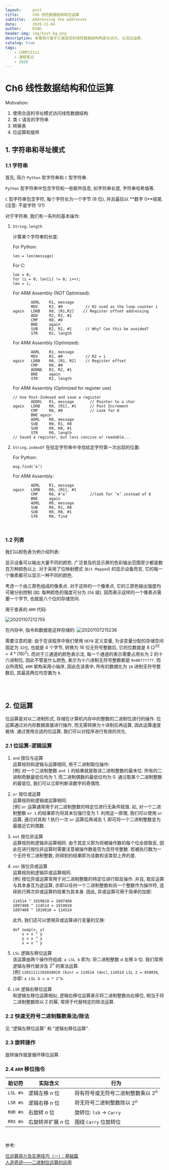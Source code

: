 ```yaml
---
layout:     post
title:      Ch6 线性数据结构和位运算 
subtitle:   Addressing the addresses
date:       2020-11-04
author:     R1NG
header-img: img/test-bg.png
description: 本章简介基于汇编语言的线性数据结构构造与访问, 以及位运算. 
catalog: true
tags:
    - COMP15111
    - 课程笔记
    - 2020
---
```



# Ch6 线性数据结构和位运算

Motivation: 
1. 使用合适的寻址模式访问线性数据结构
2. 类 `C` 语言的字符串
3. 转换表
4. 位运算和旋转


## 1. 字符串和寻址模式

### 1.1 字符串
首先, 简介 `Python` 型字符串和 `C` 型字符串. 

`Python` 型字符串中包含字符和一些额外信息, 如字符串长度, 字符串哈希值等. 

`C` 型字符串包含字符, 每个字符长为一个字节 ($8$ 位), 并且最后以 **数字 $0$**结尾. (注意: 不是字符 $'0'$!)

对于字符串, 我们有一系列的基本操作:
1. `String.length`

    计算某个字符串的长度: 


    For Python: 
    ```
    len = len(message)
    ```
    For C:
    ```
    len = 0;
    for (i = 0; len[i] != 0; i++);
    len = i;
    ```
    For ARM Assembly (NOT Optimised):
    ```
            ADRL    R1, message
            MOV     R2, #0          // R2 used as the loop counter i
    again   LDRB    R0, [R1,R2]    // Register offset addressing
            ADD     R2, R2, #1
            CMP     R0, #0
            BNE     again
            SUB     R2, R2, #1      // Why? Can this be avoided? 
            STR     R2, length
    ```
    For ARM Assembly (Optimized):
    ```
            ADRL    R1, message
            MOV     R2, #0          // R2 = i
    again   LDRB    R0, [R1, R2]    // Register offset
            CMP     R0, #0
            ADDNE   R2, R2, #1
            BNE     again
            STR     R2, length
    ```

    For ARM Assembly (Optimized for register use)
    ```
    // Use Post-Indexed and save a register
            ADDRL   R1, message       // Pointer to a char
    again   LDRB    R0, [R1], #1      // Post Increment
            CMP     R0, #0            // Look for 0
            BNE again
            ADRL    R0, message
            SUB     R0, R1, R0
            SUB     R0, R0, #1
            STR     R0, length
    // Saved a register, but less concise or readable...
    ```

2. `String.indexOf`
    在给定字符串中寻找给定字符第一次出现的位置:

    For Python:
    ```
    msg.find(‘e’)
    ```

    For ARM Assembly:
    ```
            ADRL    R1, message
    again   LDRB    R0, [R1], #1
            CMP     R0, #’e’          //look for ’e’ instead of 0 
            BNE     again
            ADRL    R0, message
            SUB     R0, R1, R0
            SUB     R0, R0, #1
            STR     R0, find
    ```

<br>

### 1.2 列表
我们以颜色表为例介绍列表: 

显示设备可以输出大量不同的颜色. 广泛普及的显示屏的色彩输出范围至少都是数百万种颜色以上. 对于采用了位映射模式 (`Bit-Mapped`) 的显示设备而言, 它的每一个像素都可以显示一种不同的颜色. 

考虑一个由三原色组成的像素点. 对于这样的一个像素点, 它的三原色输出强度均可被分别控制 (如: 每种颜色的强度可分为 `256` 级), 因而表示这样的一个像素点需要一个字节, 也就是八个位的存储空间. 

用于查表的 `ARM` 代码: 

![20201107212755](https://cdn.jsdelivr.net/gh/KirisameMarisaa/KirisameMarisaa.github.io/img/blogpost_images/20201107212755.png)


在内存中, 指令和数据是这样存储的: 
![20201107215236](https://cdn.jsdelivr.net/gh/KirisameMarisaa/KirisameMarisaa.github.io/img/blogpost_images/20201107215236.png)

需要注意的是: 由于在该程序中我们使用 `DEFB` 定义变量, 为该变量分配的存储空间固定为 `32位`, 也就是 $4$ 个字节, 转换为 $16$ 位无符号整数后, 它的位数就是 $8$ ($2^{32} = 4 * (16)^2$). 而对于三通道的颜色表示法, 每一个通道的表示需要占用长为 $2$ 的十六进制位, 因此不管是什么颜色, 表示为十六进制无符号整数都是 `0x00??????`. 而众所周知, `ARM` 架构采用小端序, 因此在该表中, 所有的数据化为 `16` 进制无符号整数后, 其最高两位均空置为 `0`. 

<br>
<br>

## 2. 位运算

位运算是对以二进制形式, 存储在计算机内存中的整数的二进制位进行的操作. 位运算通过对内存数据直接进行操作, 而无需转换为十进制后再运算, 因此运算速度极快. 通过使用合适的位运算, 我们可以对程序进行有效的优化. 

### 2.1 位运算-逻辑运算
1. `and` 按位与运算<br>
   运算规则和逻辑与运算相同, 用于二进制取位操作:<br>
   [例] 对一个二进制整数 `and 1` 的结果就是取该二进制整数的最末位. 所有的二进制奇数最低位均为 $1$, 而二进制偶数的最低位均为 $0$. 通过取某个二进制整数的最低位, 我们可以立即判断该数字的奇偶性. 


2. `or` 按位或运算<br>
   运算规则和逻辑或运算相同. <br>
   [例] `or` 运算通常用于对二进制整数的特定位进行无条件赋值. 如, 对一个二进制整数 `or 1` 的结果即为将其末位强行变为 $1$. 利用这一原理, 我们可以使用 `or` 运算, 通过对其和 $1$ 执行一次 `or` 运算后再减去 $1$, 即可将一个二进制整数变为最接近它的偶数. 

3. `not` 按位非运算<br>
   运算规则和逻辑非运算相同. 由于其定义即为将被操作数的每个位全部取反, 因此在进行按位非运算时需要注意被操作数是否为含符号整数. 若被执行数为一个无符号二进制整数, 则得到的结果即为该数和该类型上界的差. 

4. `xor` 按位异或运算<br>
   运算规则和逻辑异或运算相同. <br>
   [例] 按位异或运算常用于对二进制整数的特定位进行取反操作. 并且, 取反运算与其本身互为逆运算, 亦即以任何一个二进制整数和另一个整数作为操作符, 连续执行两次异或运算的结果为其本身. 因此, 异或运算可用于简单的加密:
   ```
   114514 ^ 1919810 = 1897488
   1897488 ^ 114514 = 1919810
   1897488 ^ 1919810 = 114514
   ```    
   此外, 我们还可以使用异或运算进行变量的交换:
   ```
   def swap(x, y)
       x = x ^ y
       y = x ^ y
       x = x ^ y
   ```

5. `LSL` 逻辑左移位运算<br>
   该运算由两个操作符组成: `a LSL b` 即为: 将二进制整数 $a$ 左移 $b$ 位. 我们常用逻辑左移代替涉及 $2^n$ 的乘法运算. <br>
   [例] `11011111101010010 (bin) = 114514 (dec)`, `114514 LSL 2 = 458056`, 亦即: `a LSL b = a * 2^b`. 


6. `LSR` 逻辑右移位运算<br>
   和逻辑左移位运算相似, 逻辑右移位运算表示将二进制整数向右移位, 相当于将二进制整数除以 $2$ 的幂, 常用于代替特定的除法运算. 
   
### 2.2 快速无符号二进制整数乘法/除法
见 “逻辑左移位运算” 和 "逻辑右移位运算". 


### 2.3 旋转操作

旋转操作就是循环移位运算. 

### 2.4 `ARM` 移位指令

|助记符|实际含义|行为|
|-|-|-|
|`LSL #n`| 逻辑左移 $n$ 位|将有符号或无符号二进制整数乘以 $2^n$|
|`LSR #n`| 逻辑右移 $n$ 位 | 将无符号二进制整数除以 $2^n$|
|`ROR #n`|右旋转 $n$ 位|旋转位: `lsb` $\rightarrow$ `Carry`|
|`RRX #n`|右旋转并扩展 $n$ 位|围绕 `Carry` 位旋转位|

<br>

参考:

[位运算简介及实用技巧（一）：基础篇](http://www.matrix67.com/blog/archives/263)<br>
[人造奇迹——二进制位运算的运用](https://www.cnblogs.com/oyking/p/3701936.html)